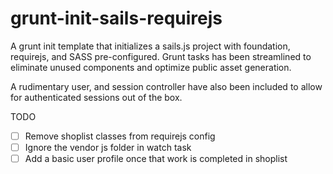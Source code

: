 # grunt-init-sails-requirejs

A grunt init template that initializes a sails.js project with foundation, requirejs, and SASS pre-configured. Grunt tasks has been streamlined to eliminate unused components and optimize public asset generation.

A rudimentary user, and session controller have also been included to allow for authenticated sessions out of the box.

TODO

 - [ ] Remove shoplist classes from requirejs config
 - [ ] Ignore the vendor js folder in watch task
 - [ ] Add a basic user profile once that work is completed in shoplist